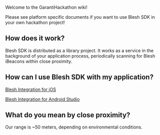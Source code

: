 Welcome to the GarantiHackathon wiki!

Please see platform specific documents if you want to use Blesh SDK in your own hackathon project!

## How does it work?

Blesh SDK is distributed as a library project. It works as a service in the background of your application process, periodically scanning for Blesh iBeacons within close proximity.

## How can I use Blesh SDK with my application?

[Blesh Integration for iOS](howto_ios.md)

[Blesh Integration for Android Studio](howto_android.md)

## What do you mean by close proximity?

Our range is ~50 meters, depending on environmental conditions.
